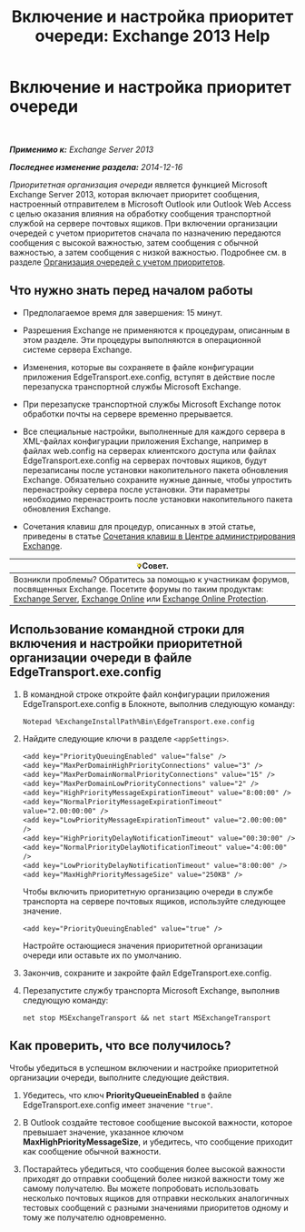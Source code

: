 ﻿---
title: 'Включение и настройка приоритет очереди: Exchange 2013 Help'
TOCTitle: Включение и настройка приоритет очереди
ms:assetid: 1975d85d-2f1d-4852-8d19-e74ba4ba3853
ms:mtpsurl: https://technet.microsoft.com/ru-ru/library/JJ891104(v=EXCHG.150)
ms:contentKeyID: 51408008
ms.date: 05/22/2018
mtps_version: v=EXCHG.150
ms.translationtype: MT
---

# Включение и настройка приоритет очереди

 

_**Применимо к:** Exchange Server 2013_

_**Последнее изменение раздела:** 2014-12-16_

*Приоритетная организация очереди* является функцией Microsoft Exchange Server 2013, которая включает приоритет сообщения, настроенный отправителем в Microsoft Outlook или Outlook Web Access с целью оказания влияния на обработку сообщения транспортной службой на сервере почтовых ящиков. При включении организации очередей с учетом приоритетов сначала по назначению передаются сообщения с высокой важностью, затем сообщения с обычной важностью, а затем сообщения с низкой важностью. Подробнее см. в разделе [Организация очередей с учетом приоритетов](priority-queuing-exchange-2013-help.md).

## Что нужно знать перед началом работы

  - Предполагаемое время для завершения: 15 минут.

  - Разрешения Exchange не применяются к процедурам, описанным в этом разделе. Эти процедуры выполняются в операционной системе сервера Exchange.

  - Изменения, которые вы сохраняете в файле конфигурации приложения EdgeTransport.exe.config, вступят в действие после перезапуска транспортной службы Microsoft Exchange.

  - При перезапуске транспортной службы Microsoft Exchange поток обработки почты на сервере временно прерывается.

  - Все специальные настройки, выполненные для каждого сервера в XML-файлах конфигурации приложения Exchange, например в файлах web.config на серверах клиентского доступа или файлах EdgeTransport.exe.config на серверах почтовых ящиков, будут перезаписаны после установки накопительного пакета обновления Exchange. Обязательно сохраните нужные данные, чтобы упростить перенастройку сервера после установки. Эти параметры необходимо перенастроить после установки накопительного пакета обновления Exchange.

  - Сочетания клавиш для процедур, описанных в этой статье, приведены в статье [Сочетания клавиш в Центре администрирования Exchange](keyboard-shortcuts-in-the-exchange-admin-center-exchange-online-protection-help.md).

<table>
<thead>
<tr class="header">
<th><img src="images/Bb124558.tip(EXCHG.150).gif" title="Совет" alt="Совет" />Совет.</th>
</tr>
</thead>
<tbody>
<tr class="odd">
<td>Возникли проблемы? Обратитесь за помощью к участникам форумов, посвященных Exchange. Посетите форумы по таким продуктам: <a href="https://go.microsoft.com/fwlink/p/?linkid=60612">Exchange Server</a>, <a href="https://go.microsoft.com/fwlink/p/?linkid=267542">Exchange Online</a> или <a href="https://go.microsoft.com/fwlink/p/?linkid=285351">Exchange Online Protection</a>.</td>
</tr>
</tbody>
</table>


## Использование командной строки для включения и настройки приоритетной организации очереди в файле EdgeTransport.exe.config

1.  В командной строке откройте файл конфигурации приложения EdgeTransport.exe.config в Блокноте, выполнив следующую команду:
    
        Notepad %ExchangeInstallPath%Bin\EdgeTransport.exe.config

2.  Найдите следующие ключи в разделе `<appSettings>`.
    
        <add key="PriorityQueuingEnabled" value="false" />
        <add key="MaxPerDomainHighPriorityConnections" value="3" />
        <add key="MaxPerDomainNormalPriorityConnections" value="15" />
        <add key="MaxPerDomainLowPriorityConnections" value="2" />
        <add key="HighPriorityMessageExpirationTimeout" value="8:00:00" />
        <add key="NormalPriorityMessageExpirationTimeout" value="2.00:00:00" />
        <add key="LowPriorityMessageExpirationTimeout" value="2.00:00:00" />
        <add key="HighPriorityDelayNotificationTimeout" value="00:30:00" />
        <add key="NormalPriorityDelayNotificationTimeout" value="4:00:00" />
        <add key="LowPriorityDelayNotificationTimeout" value="8:00:00" />
        <add key="MaxHighPriorityMessageSize" value="250KB" />
    
    Чтобы включить приоритетную организацию очереди в службе транспорта на сервере почтовых ящиков, используйте следующее значение.
    
        <add key="PriorityQueuingEnabled" value="true" />
    
    Настройте остающиеся значения приоритетной организации очереди или оставьте их по умолчанию.

3.  Закончив, сохраните и закройте файл EdgeTransport.exe.config.

4.  Перезапустите службу транспорта Microsoft Exchange, выполнив следующую команду:
    
        net stop MSExchangeTransport && net start MSExchangeTransport

## Как проверить, что все получилось?

Чтобы убедиться в успешном включении и настройке приоритетной организации очереди, выполните следующие действия.

1.  Убедитесь, что ключ **PriorityQueueinEnabled** в файле EdgeTransport.exe.config имеет значение `"true"`.

2.  В Outlook создайте тестовое сообщение высокой важности, которое превышает значение, указанное ключом **MaxHighPriorityMessageSize**, и убедитесь, что сообщение приходит как сообщение обычной важности.

3.  Постарайтесь убедиться, что сообщения более высокой важности приходят до отправки сообщений более низкой важности тому же самому получателю. Вы можете попробовать использовать несколько почтовых ящиков для отправки нескольких аналогичных тестовых сообщений с разными значениями приоритетов одному и тому же получателю одновременно.

